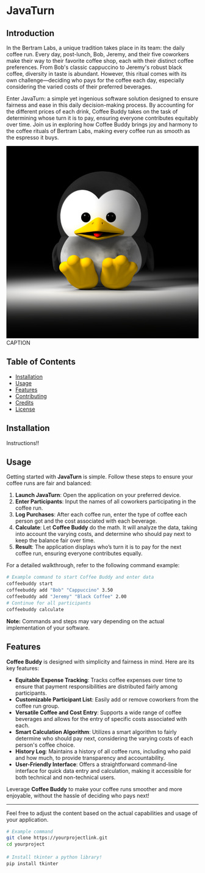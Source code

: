 # JavaTurn

## Introduction

In the Bertram Labs, a unique tradition takes place in its team: the daily coffee run. Every day, post-lunch, Bob, Jeremy, and their five coworkers make their way to their favorite coffee shop, each with their distinct coffee preferences. From Bob's classic cappuccino to Jeremy's robust black coffee, diversity in taste is abundant. However, this ritual comes with its own challenge—deciding who pays for the coffee each day, especially considering the varied costs of their preferred beverages.

Enter JavaTurn: a simple yet ingenious software solution designed to ensure fairness and ease in this daily decision-making process. By accounting for the different prices of each drink, Coffee Buddy takes on the task of determining whose turn it is to pay, ensuring everyone contributes equitably over time. Join us in exploring how Coffee Buddy brings joy and harmony to the coffee rituals of Bertram Labs, making every coffee run as smooth as the espresso it buys.

![Project Image](images/first.png)
CAPTION

## Table of Contents

- [Installation](#installation)
- [Usage](#usage)
- [Features](#features)
- [Contributing](#contributing)
- [Credits](#credits)
- [License](#license)

## Installation

Instructions!!


## Usage

Getting started with **JavaTurn** is simple. Follow these steps to ensure your coffee runs are fair and balanced:

1. **Launch JavaTurn**: Open the application on your preferred device.
2. **Enter Participants**: Input the names of all coworkers participating in the coffee run. 
3. **Log Purchases**: After each coffee run, enter the type of coffee each person got and the cost associated with each beverage.
4. **Calculate**: Let **Coffee Buddy** do the math. It will analyze the data, taking into account the varying costs, and determine who should pay next to keep the balance fair over time.
5. **Result**: The application displays who’s turn it is to pay for the next coffee run, ensuring everyone contributes equally.

For a detailed walkthrough, refer to the following command example:

```bash
# Example command to start Coffee Buddy and enter data
coffeebuddy start
coffeebuddy add "Bob" "Cappuccino" 3.50
coffeebuddy add "Jeremy" "Black Coffee" 2.00
# Continue for all participants
coffeebuddy calculate
```

**Note:** Commands and steps may vary depending on the actual implementation of your software.

## Features

**Coffee Buddy** is designed with simplicity and fairness in mind. Here are its key features:

- **Equitable Expense Tracking**: Tracks coffee expenses over time to ensure that payment responsibilities are distributed fairly among participants.
- **Customizable Participant List**: Easily add or remove coworkers from the coffee run group.
- **Versatile Coffee and Cost Entry**: Supports a wide range of coffee beverages and allows for the entry of specific costs associated with each.
- **Smart Calculation Algorithm**: Utilizes a smart algorithm to fairly determine who should pay next, considering the varying costs of each person's coffee choice.
- **History Log**: Maintains a history of all coffee runs, including who paid and how much, to provide transparency and accountability.
- **User-Friendly Interface**: Offers a straightforward command-line interface for quick data entry and calculation, making it accessible for both technical and non-technical users.

Leverage **Coffee Buddy** to make your coffee runs smoother and more enjoyable, without the hassle of deciding who pays next!

---

Feel free to adjust the content based on the actual capabilities and usage of your application.








```bash
# Example command
git clone https://yourprojectlink.git
cd yourproject

# Install tkinter a python library!
pip install tkinter